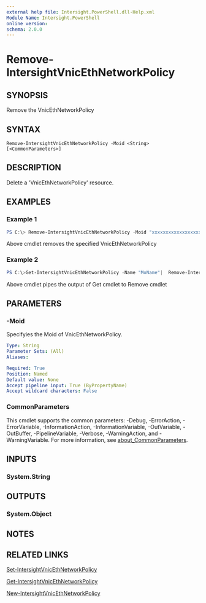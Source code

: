 ```yaml
---
external help file: Intersight.PowerShell.dll-Help.xml
Module Name: Intersight.PowerShell
online version:
schema: 2.0.0
---
```


# Remove-IntersightVnicEthNetworkPolicy

## SYNOPSIS
Remove the VnicEthNetworkPolicy

## SYNTAX

```
Remove-IntersightVnicEthNetworkPolicy -Moid <String> [<CommonParameters>]
```

## DESCRIPTION
Delete a &apos;VnicEthNetworkPolicy&apos; resource.

## EXAMPLES

### Example 1
```powershell
PS C:\> Remove-IntersightVnicEthNetworkPolicy -Moid "xxxxxxxxxxxxxxxxxxxxxxxxxxx"
```
Above cmdlet removes the specified VnicEthNetworkPolicy 

### Example 2
```powershell
PS C:\>Get-IntersightVnicEthNetworkPolicy -Name "MoName"|  Remove-IntersightVnicEthNetworkPolicy
```
Above cmdlet pipes the output of Get cmdlet to Remove cmdlet

## PARAMETERS

### -Moid
Specifyies the Moid of VnicEthNetworkPolicy.

```yaml
Type: String
Parameter Sets: (All)
Aliases:

Required: True
Position: Named
Default value: None
Accept pipeline input: True (ByPropertyName)
Accept wildcard characters: False
```

### CommonParameters
This cmdlet supports the common parameters: -Debug, -ErrorAction, -ErrorVariable, -InformationAction, -InformationVariable, -OutVariable, -OutBuffer, -PipelineVariable, -Verbose, -WarningAction, and -WarningVariable. For more information, see [about_CommonParameters](http://go.microsoft.com/fwlink/?LinkID=113216).

## INPUTS

### System.String

## OUTPUTS

### System.Object
## NOTES

## RELATED LINKS

[Set-IntersightVnicEthNetworkPolicy](./Set-IntersightVnicEthNetworkPolicy.md)

[Get-IntersightVnicEthNetworkPolicy](./Get-IntersightVnicEthNetworkPolicy.md)

[New-IntersightVnicEthNetworkPolicy](./New-IntersightVnicEthNetworkPolicy.md)


